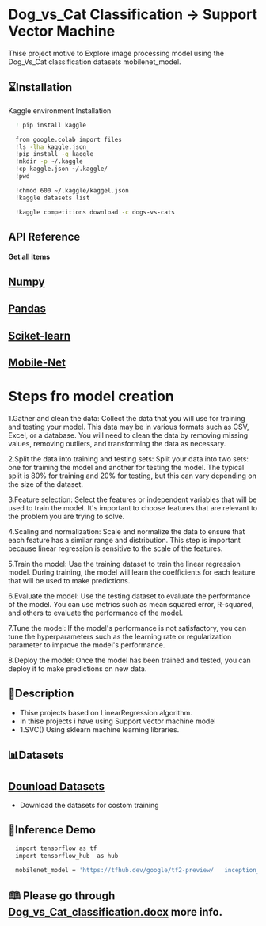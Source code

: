 
# Dog_vs_Cat Classification -> Support Vector Machine

Thise project motive to Explore image processing model using the Dog_Vs_Cat classification datasets mobilenet_model.





## ⌛Installation

Kaggle environment Installation

```bash
  ! pip install kaggle

  from google.colab import files
  !ls -lha kaggle.json
  !pip install -q kaggle
  !mkdir -p ~/.kaggle
  !cp kaggle.json ~/.kaggle/
  !pwd

  !chmod 600 ~/.kaggle/kaggel.json
  !kaggle datasets list

  !kaggle competitions download -c dogs-vs-cats
```
    
## API Reference

#### Get all items
## [Numpy](https://numpy.org/doc/stable/reference/)
## [Pandas](https://pandas.pydata.org/docs/reference/index.html)
## [Sciket-learn](https://scikit-learn.org/stable/modules/classes.html)
## [Mobile-Net](https://tfhub.dev/google/tf2-preview/inception_v3/feature_vector/4)


# Steps fro model creation

1.Gather and clean the data: Collect the data that you will use for training and testing your model. This data may be in various formats such as CSV, Excel, or a database. You will need to clean the data by removing missing values, removing outliers, and transforming the data as necessary.

2.Split the data into training and testing sets: Split your data into two sets: one for training the model and another for testing the model. The typical split is 80% for training and 20% for testing, but this can vary depending on the size of the dataset.

3.Feature selection: Select the features or independent variables that will be used to train the model. It's important to choose features that are relevant to the problem you are trying to solve.

4.Scaling and normalization: Scale and normalize the data to ensure that each feature has a similar range and distribution. This step is important because linear regression is sensitive to the scale of the features.

5.Train the model: Use the training dataset to train the linear regression model. During training, the model will learn the coefficients for each feature that will be used to make predictions.

6.Evaluate the model: Use the testing dataset to evaluate the performance of the model. You can use metrics such as mean squared error, R-squared, and others to evaluate the performance of the model.

7.Tune the model: If the model's performance is not satisfactory, you can tune the hyperparameters such as the learning rate or regularization parameter to improve the model's performance.

8.Deploy the model: Once the model has been trained and tested, you can deploy it to make predictions on new data.

## 📝Description

* Thise projects based on LinearRegression algorithm.
* In thise projects i have using Support vector machine model
* 1.SVC() Using sklearn machine learning libraries.


## 📊Datasets
## [Dounload Datasets](https://drive.google.com/drive/folders/19R7Bo7LPMNfxO3FCDtmAbhgO7BAaQhnp)
* Download the datasets for costom training


## 🎯Inference Demo

```bash
  import tensorflow as tf
  import tensorflow_hub  as hub

  mobilenet_model = 'https://tfhub.dev/google/tf2-preview/   inception_v3/feature_vector/4'
```

## 🕮 Please go through [Dog_vs_Cat_classification.docx]() more info.


